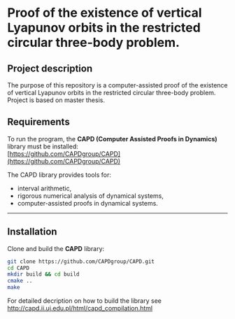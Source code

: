 # Proof of the existence of vertical Lyapunov orbits in the restricted circular three-body problem.
## Project description 
The purpose of this repository is a computer-assisted proof of the existence of vertical Lyapunov orbits in the restricted circular three-body problem. Project is based on master thesis.

## Requirements
To run the program, the **CAPD (Computer Assisted Proofs in Dynamics)** library must be installed:  
[https://github.com/CAPDgroup/CAPD](https://github.com/CAPDgroup/CAPD)  

The CAPD library provides tools for:  
- interval arithmetic,
- rigorous numerical analysis of dynamical systems,  
- computer-assisted proofs in dynamical systems.

---

## Installation
Clone and build the **CAPD** library:

```bash
git clone https://github.com/CAPDgroup/CAPD.git
cd CAPD
mkdir build && cd build
cmake ..
make
```
For detailed decription on how to build the library see
http://capd.ii.uj.edu.pl/html/capd_compilation.html
